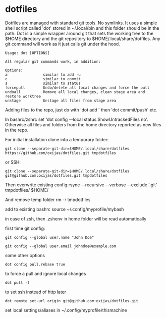 # dotfiles

Dotfiles are managed with standard git tools. No symlinks.
It uses a simple shell script called 'dot' stored in ~/.local/bin and this folder should be in the path.
Dot is a simple wrapper around git that sets the working tree to the $HOME directory and the git repository to $HOME/.local/share/dotfiles.
Any git command will work as it just calls git under the hood. 

```dos
Usage: dot [OPTIONS]

All regular git commands work, in addition:

Options:
a                similar to add -u
c                similar to commit
s                similar to status
forcepull        Undo/delete all local changes and force the pull
undoall          Remove all local changes, clean stage area and restore worktree
unstage          Unstage all files from stage area
```  

Adding files to the repo, just do with 'dot add <filename>' then 'dot commit/push' etc.

In bashrc/zshrc set 'dot config --local status.ShowUntrackedFiles no'.
Otherwise all files and folders from the home directory reported as new files in the repo.

For initial installation clone into a temporary folder:

	git clone --separate-git-dir=$HOME/.local/share/dotfiles https://github.com/oxijas/dotfiles.git tmpdotfiles 

or SSH:

	git clone --separate-git-dir=$HOME/.local/share/dotfiles git@github.com:oxijas/dotfiles.git tmpdotfiles
 
  
Then overwrite existing config
	rsync --recursive --verbose --exclude '.git' tmpdotfiles/ $HOME/

And remove temp folder
	rm -r tmpdotfiles

add to existing bashrc
	source ~/.config/myprofile/mybash

in case of zsh, then .zshenv in home folder will be read automatically
  
first time git config:

	git config --global user.name "John Doe"

	git config --global user.email johndoe@example.com

some other options  

	dot config pull.rebase true

to force a pull and ignore local changes

	dot pull -f

to set ssh instead of http later

	dot remote set-url origin git@github.com:oxijas/dotfiles.git

set local settings/aliases in  ~/.config/myprofile/thismachine
